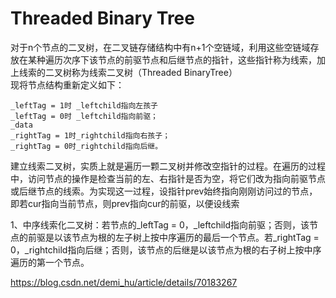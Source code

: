 # Threaded Binary Tree     

对于n个节点的二叉树，在二叉链存储结构中有n+1个空链域，利用这些空链域存放在某种遍历次序下该节点的前驱节点和后继节点的指针，这些指针称为线索，加上线索的二叉树称为线索二叉树（Threaded BinaryTree）    
现将节点结构重新定义如下：
    
    _leftTag = 1时 _leftchild指向左孩子    
    _leftTag = 0时 _leftchild指向前驱；
    _data   
    _rightTag = 1时_rightchild指向右孩子；
    _rightTag = 0时_rightchild指向后继。

建立线索二叉树，实质上就是遍历一颗二叉树并修改空指针的过程。在遍历的过程中，访问节点的操作是检查当前的左、右指针是否为空，将它们改为指向前驱节点或后继节点的线索。为实现这一过程，设指针prev始终指向刚刚访问过的节点，即若cur指向当前节点，则prev指向cur的前驱，以便设线索     


1、中序线索化二叉树：若节点的_leftTag = 0，_leftchild指向前驱；否则，该节点的前驱是以该节点为根的左子树上按中序遍历的最后一个节点。若_rightTag = 0，_rightchild指向后继；否则，该节点的后继是以该节点为根的右子树上按中序遍历的第一个节点。       





https://blog.csdn.net/demi_hu/article/details/70183267    


